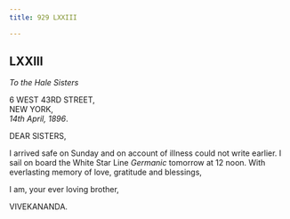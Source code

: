 ```yaml
---
title: 929 LXXIII

---
```

  

  
  
  
  


## LXXIII

*To the Hale Sisters*

6 WEST 43RD STREET,  
NEW YORK,  
*14th April, 1896*.

DEAR SISTERS,

I arrived safe on Sunday and on account of illness could not write
earlier. I sail on board the White Star Line *Germanic* tomorrow at 12
noon. With everlasting memory of love, gratitude and blessings,

I am, your ever loving brother,

VIVEKANANDA.
